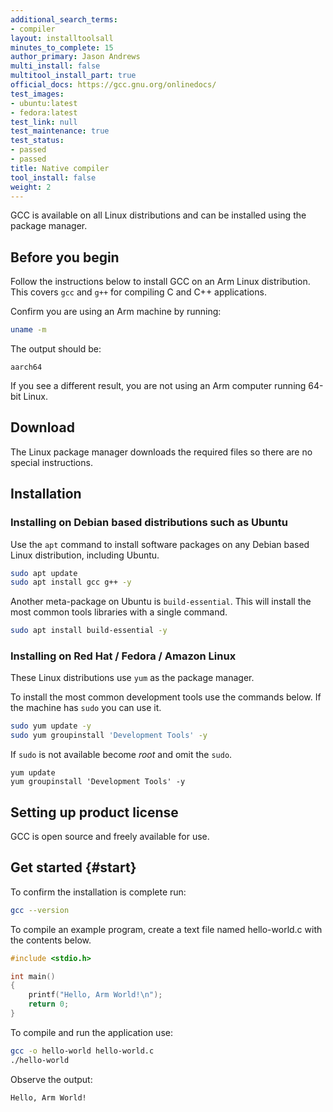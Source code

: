 ```yaml
---
additional_search_terms:
- compiler
layout: installtoolsall
minutes_to_complete: 15
author_primary: Jason Andrews
multi_install: false
multitool_install_part: true
official_docs: https://gcc.gnu.org/onlinedocs/
test_images:
- ubuntu:latest
- fedora:latest
test_link: null
test_maintenance: true
test_status:
- passed
- passed
title: Native compiler
tool_install: false
weight: 2
---
```

GCC is available on all Linux distributions and can be installed using the package manager.

## Before you begin

Follow the instructions below to install GCC on an Arm Linux distribution. This covers `gcc` and `g++` for compiling C and C++ applications.

Confirm you are using an Arm machine by running:

```bash
uname -m
```

The output should be:

```output
aarch64
```

If you see a different result, you are not using an Arm computer running 64-bit Linux.

## Download 

The Linux package manager downloads the required files so there are no special instructions.

## Installation

### Installing on Debian based distributions such as Ubuntu

Use the `apt` command to install software packages on any Debian based Linux distribution, including Ubuntu.

```bash { target="ubuntu:latest" }
sudo apt update
sudo apt install gcc g++ -y
```

Another meta-package on Ubuntu is ``build-essential``. This will install the most common tools libraries with a single command.

```bash { target="ubuntu:latest" }
sudo apt install build-essential -y
```

### Installing on Red Hat / Fedora / Amazon Linux

These Linux distributions use `yum` as the package manager. 

To install the most common development tools use the commands below. If the machine has `sudo` you can use it.

```bash { target="fedora:latest" }
sudo yum update -y
sudo yum groupinstall 'Development Tools' -y
```
If `sudo` is not available become _root_ and omit the `sudo`.
```console
yum update
yum groupinstall 'Development Tools' -y
```
## Setting up product license

GCC is open source and freely available for use. 

## Get started {#start}

To confirm the installation is complete run:

```bash
gcc --version
```

To compile an example program, create a text file named hello-world.c with the contents below.

```C { file_name="hello-world.c" }
#include <stdio.h>

int main()
{
    printf("Hello, Arm World!\n");
    return 0;
}
```
To compile and run the application use:
```bash
gcc -o hello-world hello-world.c
./hello-world
```
Observe the output:
```output
Hello, Arm World!
```
